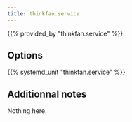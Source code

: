 ```yaml
---
title: thinkfan.service
---
```


{{% provided_by "thinkfan.service" %}}

## Options

{{% systemd_unit "thinkfan.service" %}}

## Additionnal notes

Nothing here.